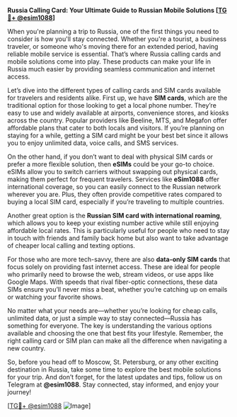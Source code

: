 **Russia Calling Card: Your Ultimate Guide to Russian Mobile Solutions [[TG💪+ @esim1088](https://t.me/s/esim1088)]**

When you're planning a trip to Russia, one of the first things you need to consider is how you'll stay connected. Whether you're a tourist, a business traveler, or someone who's moving there for an extended period, having reliable mobile service is essential. That’s where Russia calling cards and mobile solutions come into play. These products can make your life in Russia much easier by providing seamless communication and internet access.

Let’s dive into the different types of calling cards and SIM cards available for travelers and residents alike. First up, we have **SIM cards**, which are the traditional option for those looking to get a local phone number. They’re easy to use and widely available at airports, convenience stores, and kiosks across the country. Popular providers like Beeline, MTS, and Megafon offer affordable plans that cater to both locals and visitors. If you’re planning on staying for a while, getting a SIM card might be your best bet since it allows you to enjoy unlimited data, voice calls, and SMS services.

On the other hand, if you don’t want to deal with physical SIM cards or prefer a more flexible solution, then **eSIMs** could be your go-to choice. eSIMs allow you to switch carriers without swapping out physical cards, making them perfect for frequent travelers. Services like **eSim1088** offer international coverage, so you can easily connect to the Russian network wherever you are. Plus, they often provide competitive rates compared to buying a local SIM card, especially if you’re traveling to multiple countries.

Another great option is the **Russian SIM card with international roaming**, which allows you to keep your existing number active while still enjoying affordable local rates. This is particularly useful for people who need to stay in touch with friends and family back home but also want to take advantage of cheaper local calling and texting options.

For those who are more tech-savvy, there are also **data-only SIM cards** that focus solely on providing fast internet access. These are ideal for people who primarily need to browse the web, stream videos, or use apps like Google Maps. With speeds that rival fiber-optic connections, these data SIMs ensure you’ll never miss a beat, whether you’re catching up on emails or watching your favorite shows.

No matter what your needs are—whether you’re looking for cheap calls, unlimited data, or just a simple way to stay connected—Russia has something for everyone. The key is understanding the various options available and choosing the one that best fits your lifestyle. Remember, the right calling card or SIM plan can make all the difference when navigating a new country.

So, before you head off to Moscow, St. Petersburg, or any other exciting destination in Russia, take some time to explore the best mobile solutions for your trip. And don’t forget, for the latest updates and tips, follow us on Telegram at **@esim1088**. Stay connected, stay informed, and enjoy your journey!

[[TG💪+ @esim1088](https://t.me/s/esim1088) ![Image](https://i.postimg.cc/Y0z9fWf4/image.png)]